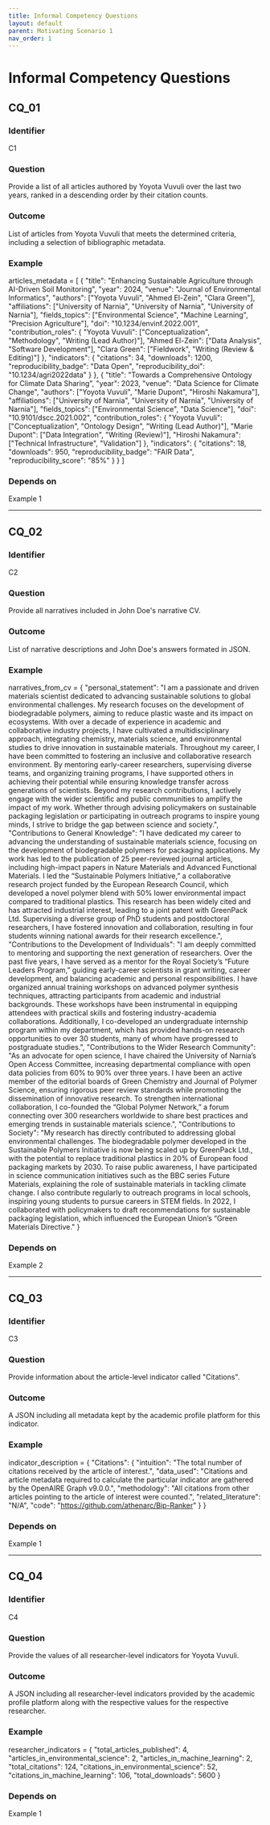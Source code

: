 ```yaml
---
title: Informal Competency Questions
layout: default
parent: Motivating Scenario 1
nav_order: 1
---
```


# Informal Competency Questions 

## CQ_01

### Identifier
C1

### Question
Provide a list of all articles authored by Yoyota Vuvuli over the last two years, ranked in a descending order by their citation counts.

### Outcome
List of articles from Yoyota Vuvuli that meets the determined criteria, including a selection of bibliographic metadata.

### Example
articles_metadata = [
    {
        "title": "Enhancing Sustainable Agriculture through AI-Driven Soil Monitoring",
        "year": 2024,
        "venue": "Journal of Environmental Informatics",
        "authors": ["Yoyota Vuvuli", "Ahmed El-Zein", "Clara Green"],
        "affiliations": ["University of Narnia", "University of Narnia", "University of Narnia"],
        "fields_topics": ["Environmental Science", "Machine Learning", "Precision Agriculture"],
        "doi": "10.1234/envinf.2022.001",
        "contribution_roles": {
            "Yoyota Vuvuli": ["Conceptualization", "Methodology", "Writing (Lead Author)"],
            "Ahmed El-Zein": ["Data Analysis", "Software Development"],
            "Clara Green": ["Fieldwork", "Writing (Review & Editing)"]
        },
        "indicators": {
            "citations": 34,
            "downloads": 1200,
            "reproducibility_badge": "Data Open",
            "reproducibility_doi": "10.1234/agri2022data"
        }
    },
    {
        "title": "Towards a Comprehensive Ontology for Climate Data Sharing",
        "year": 2023,
        "venue": "Data Science for Climate Change",
        "authors": ["Yoyota Vuvuli", "Marie Dupont", "Hiroshi Nakamura"],
        "affiliations": ["University of Narnia", "University of Narnia", "University of Narnia"],
        "fields_topics": ["Environmental Science", "Data Science"],
        "doi": "10.9101/dscc.2021.002",
        "contribution_roles": {
            "Yoyota Vuvuli": ["Conceptualization", "Ontology Design", "Writing (Lead Author)"],
            "Marie Dupont": ["Data Integration", "Writing (Review)"],
            "Hiroshi Nakamura": ["Technical Infrastructure", "Validation"]
        },
        "indicators": {
            "citations": 18,
            "downloads": 950,
            "reproducibility_badge": "FAIR Data",
            "reproducibility_score": "85%"
        }
    }
]

### Depends on
Example 1

---

## CQ_02

### Identifier
C2

### Question
Provide all narratives included in John Doe's narrative CV.

### Outcome
List of narrative descriptions and John Doe's answers formated in JSON. 

### Example
narratives_from_cv = {
    "personal_statement": "I am a passionate and driven materials scientist dedicated to advancing sustainable solutions to global environmental challenges. My research focuses on the development of biodegradable polymers, aiming to reduce plastic waste and its impact on ecosystems. With over a decade of experience in academic and collaborative industry projects, I have cultivated a multidisciplinary approach, integrating chemistry, materials science, and environmental studies to drive innovation in sustainable materials. Throughout my career, I have been committed to fostering an inclusive and collaborative research environment. By mentoring early-career researchers, supervising diverse teams, and organizing training programs, I have supported others in achieving their potential while ensuring knowledge transfer across generations of scientists. Beyond my research contributions, I actively engage with the wider scientific and public communities to amplify the impact of my work. Whether through advising policymakers on sustainable packaging legislation or participating in outreach programs to inspire young minds, I strive to bridge the gap between science and society.",
    "Contributions to General Knowledge": "I have dedicated my career to advancing the understanding of sustainable materials science, focusing on the development of biodegradable polymers for packaging applications. My work has led to the publication of 25 peer-reviewed journal articles, including high-impact papers in Nature Materials and Advanced Functional Materials. I led the “Sustainable Polymers Initiative,” a collaborative research project funded by the European Research Council, which developed a novel polymer blend with 50% lower environmental impact compared to traditional plastics. This research has been widely cited and has attracted industrial interest, leading to a joint patent with GreenPack Ltd. Supervising a diverse group of PhD students and postdoctoral researchers, I have fostered innovation and collaboration, resulting in four students winning national awards for their research excellence.",
    "Contributions to the Development of Individuals": "I am deeply committed to mentoring and supporting the next generation of researchers. Over the past five years, I have served as a mentor for the Royal Society’s “Future Leaders Program,” guiding early-career scientists in grant writing, career development, and balancing academic and personal responsibilities. I have organized annual training workshops on advanced polymer synthesis techniques, attracting participants from academic and industrial backgrounds. These workshops have been instrumental in equipping attendees with practical skills and fostering industry-academia collaborations. Additionally, I co-developed an undergraduate internship program within my department, which has provided hands-on research opportunities to over 30 students, many of whom have progressed to postgraduate studies.",
    "Contributions to the Wider Research Community": "As an advocate for open science, I have chaired the University of Narnia’s Open Access Committee, increasing departmental compliance with open data policies from 60% to 90% over three years. I have been an active member of the editorial boards of Green Chemistry and Journal of Polymer Science, ensuring rigorous peer review standards while promoting the dissemination of innovative research. To strengthen international collaboration, I co-founded the “Global Polymer Network,” a forum connecting over 300 researchers worldwide to share best practices and emerging trends in sustainable materials science.",
    "Contributions to Society": "My research has directly contributed to addressing global environmental challenges. The biodegradable polymer developed in the Sustainable Polymers Initiative is now being scaled up by GreenPack Ltd., with the potential to replace traditional plastics in 20% of European food packaging markets by 2030. To raise public awareness, I have participated in science communication initiatives such as the BBC series Future Materials, explaining the role of sustainable materials in tackling climate change. I also contribute regularly to outreach programs in local schools, inspiring young students to pursue careers in STEM fields. In 2022, I collaborated with policymakers to draft recommendations for sustainable packaging legislation, which influenced the European Union’s “Green Materials Directive."
}

### Depends on
Example 2

---

## CQ_03

### Identifier
C3

### Question
Provide information about the article-level indicator called "Citations".

### Outcome
A JSON including all metadata kept by the academic profile platform for this indicator.

### Example
indicator_description = {
    "Citations": {
        "intuition": "The total number of citations received by the article of interest.",
        "data_used": "Citations and article metadata required to calculate the particular indicator are gathered by the OpenAIRE Graph v9.0.0.",
        "methodology": "All citations from other articles pointing to the article of interest were counted.",
        "related_literature": "N/A",
        "code": "https://github.com/athenarc/Bip-Ranker"
    }
}

### Depends on
Example 1

---

## CQ_04

### Identifier
C4

### Question
Provide the values of all researcher-level indicators for Yoyota Vuvuli.

### Outcome
A JSON including all researcher-level indicators provided by the academic profile platform along with the respective values for the respective researcher.

### Example
researcher_indicators = {
    "total_articles_published": 4,
    "articles_in_environmental_science": 2,
    "articles_in_machine_learning": 2,
    "total_citations": 124,
    "citations_in_environmental_science": 52,
    "citations_in_machine_learning": 106,
    "total_downloads": 5600
}

### Depends on
Example 1